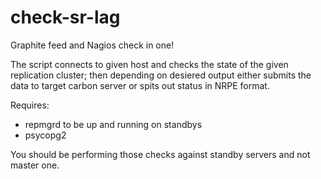 check-sr-lag
============

Graphite feed and Nagios check in one!

The script connects to given host and checks the state of the given replication
cluster; then depending on desiered output either submits the data to target
carbon server or spits out status in NRPE format.

Requires:
- repmgrd to be up and running on standbys
- psycopg2

You should be performing those checks against standby servers and not master
one.

